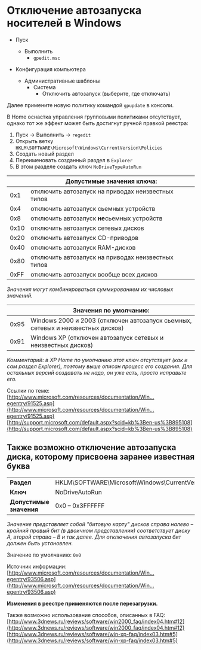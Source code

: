 <!---
{
  "tags": ["windows", "usb", "media", "autostart"]
}
-->
# Отключение автозапуска носителей в Windows

* Пуск
  * Выполнить
    * `gpedit.msc`

* Конфигурация компьютера
  * Aдминистративные шаблоны
    * Система
      * Отключить автозапуск (выберите, где отключать)

Далее примените новую политику командой `gpupdate` в консоли.

В Home оснастка управления групповыми политиками отсутствует, однако тот же эффект может быть достигнут ручной правкой реестра:

1. Пуск &rarr; Выполнить &rarr; `regedit`
2. Открыть ветку `HKLM\SOFTWARE\Microsoft\Windows\CurrentVersion\Policies`
3. Создать новый раздел
4. Переименовать созданный раздел в `Explorer`
5. В этом разделе создать ключ `NoDriveTypeAutoRun`

| | Допустимые значения ключа: |
|---------------------------|-|
| 0x1 | отключить автозапуск на приводах неизвестных типов |
| 0x4 | отключить автозапуск сьемных устройств |
| 0x8 | отключить автозапуск **не**сьемных устройств |
| 0x10 | отключить автозапуск сетевых дисков |
| 0x20 | отключить автозапуск CD-приводов |
| 0x40 | отключить автозапуск RAM-дисков |
| 0x80 | отключить автозапуск на приводах неизвестных типов |
| 0xFF | отключить автозапуск вообще всех дисков |

*Значения могут комбинироваться суммированием их числовых значений.*

|| Значения по умолчанию: |
|:-:|-|
| 0x95 | Windows 2000 и 2003 (отключен автозапуск сьемных, сетевых и неизвестных дисков) |
| 0x91 | Windows XP (отключен автозапуск сетевых и неизвестных дисков) |

*Комментарий: в XP Home по умолчанию этот ключ отсутствует (как и сам раздел Explorer), поэтому выше описан процесс его создания. Для остальных версий создавать не надо, он уже есть, просто исправьте его.*

Ссылки по теме:  
[http://www.microsoft.com/resources/documentation/Win…egentry/91525.asp](http://www.microsoft.com/resources/documentation/Win…egentry/91525.asp)  
[http://support.microsoft.com/default.aspx?scid=kb%3Ben-us%3B895108](http://support.microsoft.com/default.aspx?scid=kb%3Ben-us%3B895108)

## Также возможно отключение автозапуска диска, которому присвоена заранее известная буква

|||
|-|-|
| **Раздел** | HKLM\SOFTWARE\Microsoft\Windows\CurrentVersion\Policies\Explorer |
| **Ключ** | NoDriveAutoRun |
| **Допустимые значения** | 0x0 – 0x3FFFFFF |

*Значение представляет собой "битовую карту" дисков справа налево &ndash; крайний правый бит (в двоичном представлении) соответствует диску А, второй справа &ndash; B и так далее. Для отключения автозапуска бит должен быть установлен.*

Значение по умолчанию: `0x0`

Источник информации:  
[http://www.microsoft.com/resources/documentation/Win…egentry/93506.asp](http://www.microsoft.com/resources/documentation/Win…egentry/93506.asp)

**Изменения в реестре применяются после перезагрузки.**

Также возможно использование способов, описанных в FAQ:  
[http://www.3dnews.ru/reviews/software/win2000_faq/index04.htm#12](http://www.3dnews.ru/reviews/software/win2000_faq/index04.htm#12)  
[http://www.3dnews.ru/reviews/software/win-xp-faq/index03.htm#5](http://www.3dnews.ru/reviews/software/win-xp-faq/index03.htm#5)